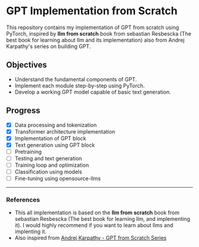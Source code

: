 # GPT Implementation from Scratch

This repository contains my implementation of GPT from scratch using PyTorch, inspired by **llm from scratch** book from sebastian Resbescka (The best book for learning about llm and its implementation) also from Andrej Karpathy's series on building GPT.

## Objectives

* Understand the fundamental components of GPT.
* Implement each module step-by-step using PyTorch.
* Develop a working GPT model capable of basic text generation.

## Progress

* [x] Data processing and tokenization
* [x] Transformer architecture implementation
* [x] Implementation of GPT block
* [x] Text generation using GPT block
* [ ] Pretraining
* [ ] Testing and text generation
* [ ] Training loop and optimization
* [ ] Classification using models
* [ ] Fine-tuning using opensource-llms

---

### References

* This all implementation is based on the **llm from scratch** book from sebastian Resbescka (The best book for learning llm, and implementing it). I would highly recommend if you want to learn about llms and implenting it.
* Also inspired from [Andrej Karpathy - GPT from Scratch Series](https://www.youtube.com/playlist?list=PLyqSpQzTE6M9gCgGiBFPs3Svr0_yO4S4u)

